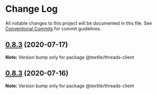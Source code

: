 # Change Log

All notable changes to this project will be documented in this file.
See [Conventional Commits](https://conventionalcommits.org) for commit guidelines.

## [0.8.3](https://github.com/textileio/js-threads/compare/@textile/threads-client@0.8.2...@textile/threads-client@0.8.3) (2020-07-17)

**Note:** Version bump only for package @textile/threads-client





## [0.8.3](https://github.com/textileio/js-threads/compare/@textile/threads-client@0.8.2...@textile/threads-client@0.8.3) (2020-07-16)

**Note:** Version bump only for package @textile/threads-client
